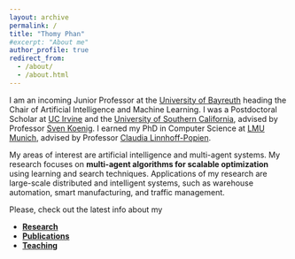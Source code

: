```yaml
---
layout: archive
permalink: /
title: "Thomy Phan"
#excerpt: "About me"
author_profile: true
redirect_from: 
  - /about/
  - /about.html
---
```


I am an incoming Junior Professor at the [University of Bayreuth](https://www.uni-bayreuth.de/en) heading the Chair of Artificial Intelligence and Machine Learning. I was a Postdoctoral Scholar at [UC Irvine](https://uci.edu) and the [University of Southern California](https://www.usc.edu), advised by Professor [Sven Koenig](https://ics.uci.edu/?people=sven-koenig). I earned my PhD in Computer Science at [LMU Munich](https://www.lmu.de/en/index.html), advised by Professor [Claudia Linnhoff-Popien](https://www.mobile.ifi.lmu.de/team/claudia-linnhoff-popien/).

My areas of interest are artificial intelligence and multi-agent systems. My research focuses on **multi-agent algorithms for scalable optimization** using learning and search techniques. Applications of my research are large-scale distributed and intelligent systems, such as warehouse automation, smart manufacturing, and traffic management.

Please, check out the latest info about my
* [**Research**](https://thomyphan.github.io/research/)
* [**Publications**](https://thomyphan.github.io/publications/)
* [**Teaching**](https://thomyphan.github.io/teaching/)

